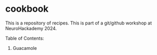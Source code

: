 # cookbook
This is a repository of recipes. This is part of a git/github workshop at NeuroHackademy 2024.

Table of Contents:
1. Guacamole
